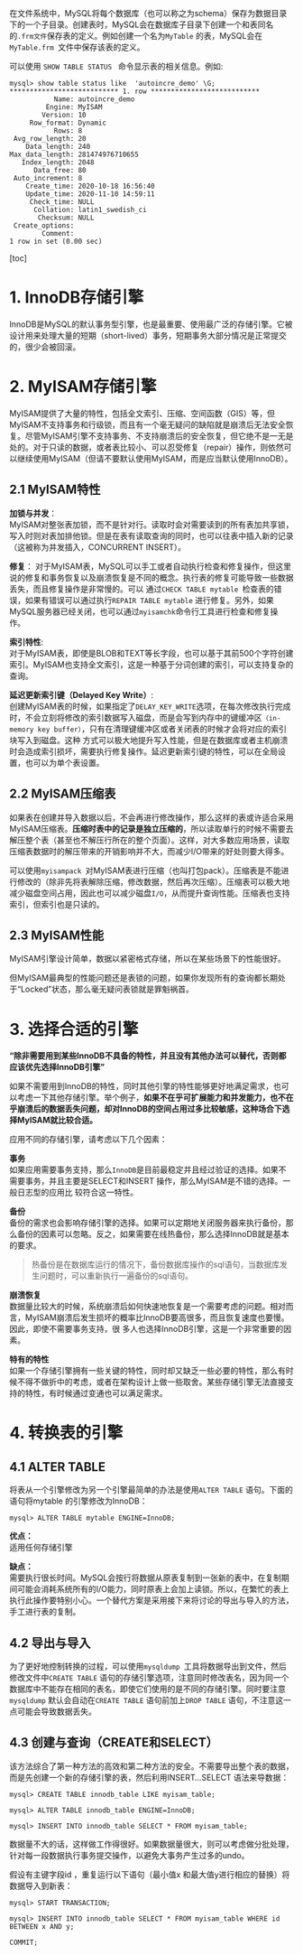 在文件系统中，MySQL将每个数据库（也可以称之为schema）保存为数据目录下的一个子目录。创建表时，MySQL会在数据库子目录下创建一个和表同名的`.frm文件`保存表的定义。例如创建一个名为`MyTable` 的表，MySQL会在`MyTable.frm `文件中保存该表的定义。  

可以使用 `SHOW TABLE STATUS ` 命令显示表的相关信息。例如:  
```
mysql> show table status like  'autoincre_demo' \G;
*************************** 1. row ***************************
           Name: autoincre_demo
         Engine: MyISAM
        Version: 10
     Row_format: Dynamic
           Rows: 8
 Avg_row_length: 20
    Data_length: 240
Max_data_length: 281474976710655
   Index_length: 2048
      Data_free: 80
 Auto_increment: 8
    Create_time: 2020-10-18 16:56:40
    Update_time: 2020-11-10 14:59:11
     Check_time: NULL
      Collation: latin1_swedish_ci
       Checksum: NULL
 Create_options: 
        Comment: 
1 row in set (0.00 sec)
```
[toc]
# 1. InnoDB存储引擎
InnoDB是MySQL的默认事务型引擎，也是最重要、使用最广泛的存储引擎。它被设计用来处理大量的短期（short-lived）事务，短期事务大部分情况是正常提交的，很少会被回滚。  

# 2. MyISAM存储引擎

MyISAM提供了大量的特性，包括全文索引、压缩、空间函数（GIS）等，但MyISAM不支持事务和行级锁，而且有一个毫无疑问的缺陷就是崩溃后无法安全恢复。尽管MyISAM引擎不支持事务、不支持崩溃后的安全恢复，但它绝不是一无是处的。对于只读的数据，或者表比较小、可以忍受修复（repair）操作，则依然可以继续使用MyISAM（但请不要默认使用MyISAM，而是应当默认使用InnoDB）。

## 2.1 MyISAM特性
**加锁与并发**：  
MyISAM对整张表加锁，而不是针对行。读取时会对需要读到的所有表加共享锁，写入时则对表加排他锁。但是在表有读取查询的同时，也可以往表中插入新的记录（这被称为并发插入，CONCURRENT INSERT）。  

**修复**：
对于MyISAM表，MySQL可以手工或者自动执行检查和修复操作，但这里说的修复和事务恢复以及崩溃恢复是不同的概念。执行表的修复可能导致一些数据丢失，而且修复操作是非常慢的。可以
通过`CHECK TABLE mytable `检查表的错误，如果有错误可以通过执行`REPAIR TABLE mytable` 进行修复。另外，如果MySQL服务器已经关闭，也可以通过`myisamchk`命令行工具进行检查和修复操作。  

**索引特性**:  
对于MyISAM表，即使是BLOB和TEXT等长字段，也可以基于其前500个字符创建索引。MyISAM也支持全文索引，这是一种基于分词创建的索引，可以支持复杂的查询。  

**延迟更新索引键（Delayed Key Write）**:  
创建MyISAM表的时候，如果指定了`DELAY_KEY_WRITE`选项，在每次修改执行完成时，不会立刻将修改的索引数据写入磁盘，而是会写到内存中的键缓冲区`（in-memory key buffer）`，只有在清理键缓冲区或者关闭表的时候才会将对应的索引块写入到磁盘。这种
方式可以极大地提升写入性能，但是在数据库或者主机崩溃时会造成索引损坏，需要执行修复操作。延迟更新索引键的特性，可以在全局设置，也可以为单个表设置。  

## 2.2 MyISAM压缩表
如果表在创建并导入数据以后，不会再进行修改操作，那么这样的表或许适合采用MyISAM压缩表。**压缩时表中的记录是独立压缩的**，所以读取单行的时候不需要去解压整个表（甚至也不解压行所在的整个页面）。这样，对大多数应用场景，读取压缩表数据时的解压带来的开销影响并不大，而减少I/O带来的好处则要大得多。

可以使用`myisampack `对MyISAM表进行压缩（也叫打包pack）。压缩表是不能进行修改的（除非先将表解除压缩，修改数据，然后再次压缩）。压缩表可以极大地减少磁盘空间占用，因此也可以减少磁盘`I/O`，从而提升查询性能。压缩表也支持索引，但索引也是只读的。

## 2.3 MyISAM性能
MyISAM引擎设计简单，数据以紧密格式存储，所以在某些场景下的性能很好。   

但MyISAM最典型的性能问题还是表锁的问题，如果你发现所有的查询都长期处于“Locked”状态，那么毫无疑问表锁就是罪魁祸首。  

# 3. 选择合适的引擎
**“除非需要用到某些InnoDB不具备的特性，并且没有其他办法可以替代，否则都应该优先选择InnoDB引擎”**  

如果不需要用到InnoDB的特性，同时其他引擎的特性能够更好地满足需求，也可以考虑一下其他存储引擎。举个例子，**如果不在乎可扩展能力和并发能力，也不在乎崩溃后的数据丢失问题，却对InnoDB的空间占用过多比较敏感，这种场合下选择MyISAM就比较合适。**  

应用不同的存储引擎，请考虑以下几个因素：  

**事务**  
如果应用需要事务支持，那么`InnoDB`是目前最稳定并且经过验证的选择。如果不需要事务，并且主要是SELECT和INSERT 操作，那么MyISAM是不错的选择。一般日志型的应用比
较符合这一特性。

**备份**  
备份的需求也会影响存储引擎的选择。如果可以定期地关闭服务器来执行备份，那么备份的因素可以忽略。反之，如果需要在线热备份，那么选择InnoDB就是基本的要求。  
>热备份是在数据库运行的情况下，备份数据库操作的sql语句，当数据库发生问题时，可以重新执行一遍备份的sql语句。


**崩溃恢复**  
数据量比较大的时候，系统崩溃后如何快速地恢复是一个需要考虑的问题。相对而言，MyISAM崩溃后发生损坏的概率比InnoDB要高很多，而且恢复速度也要慢。因此，即使不需要事务支持，很
多人也选择InnoDB引擎，这是一个非常重要的因素。  

**特有的特性**  
如果一个存储引擎拥有一些关键的特性，同时却又缺乏一些必要的特性，那么有时候不得不做折中的考虑，或者在架构设计上做一些取舍。某些存储引擎无法直接支持的特性，有时候通过变通也可以满足需求。  

# 4. 转换表的引擎
## 4.1 ALTER TABLE
将表从一个引擎修改为另一个引擎最简单的办法是使用`ALTER TABLE` 语句。下面的语句将mytable 的引擎修改为InnoDB：
```
mysql> ALTER TABLE mytable ENGINE=InnoDB;
```

**优点：**  
适用任何存储引擎

**缺点：**  
需要执行很长时间。MySQL会按行将数据从原表复制到一张新的表中，在复制期间可能会消耗系统所有的I/O能力，同时原表上会加上读锁。所以，在繁忙的表上执行此操作要特别小心。一个替代方案是采用接下来将讨论的导出与导入的方法，手工进行表的复制。  

## 4.2 导出与导入
为了更好地控制转换的过程，可以使用`mysqldump `工具将数据导出到文件，然后修改文件中`CREATE TABLE` 语句的存储引擎选项，注意同时修改表名，因为同一个数据库中不能存在相同的表名，即使它们使用的是不同的存储引擎。同时要注意`mysqldump` 默认会自动在`CREATE TABLE` 语句前加上`DROP TABLE` 语句，不注意这一点可能会导致数据丢失。  

## 4.3 创建与查询（CREATE和SELECT）
该方法综合了第一种方法的高效和第二种方法的安全。不需要导出整个表的数据，而是先创建一个新的存储引擎的表，然后利用INSERT…SELECT 语法来导数据：  
```
mysql> CREATE TABLE innodb_table LIKE myisam_table;

mysql> ALTER TABLE innodb_table ENGINE=InnoDB;

mysql> INSERT INTO innodb_table SELECT * FROM myisam_table;
```

数据量不大的话，这样做工作得很好。如果数据量很大，则可以考虑做分批处理，针对每一段数据执行事务提交操作，以避免大事务产生过多的undo。  

假设有主键字段id ，重复运行以下语句（最小值x 和最大值y进行相应的替换）将数据导入到新表：  
```
mysql> START TRANSACTION;

mysql> INSERT INTO innodb_table SELECT * FROM myisam_table WHERE id BETWEEN x AND y;

COMMIT;
```